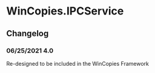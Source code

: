 # WinCopies.IPCService

## Changelog

### 06/25/2021 4.0

Re-designed to be included in the WinCopies Framework